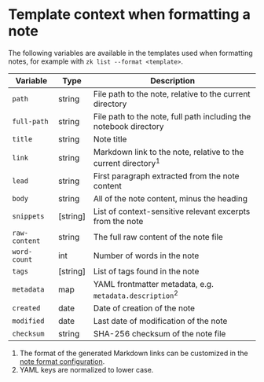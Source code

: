 # Template context when formatting a note

The following variables are available in the templates used when formatting notes, for example with `zk list --format <template>`.

| Variable      | Type     | Description                                                              |
|---------------|----------|--------------------------------------------------------------------------|
| `path`        | string   | File path to the note, relative to the current directory                 |
| `full-path`   | string   | File path to the note, full path including the notebook directory        |
| `title`       | string   | Note title                                                               |
| `link`        | string   | Markdown link to the note, relative to the current directory<sup>1</sup> |
| `lead`        | string   | First paragraph extracted from the note content                          |
| `body`        | string   | All of the note content, minus the heading                               |
| `snippets`    | [string] | List of context-sensitive relevant excerpts from the note                |
| `raw-content` | string   | The full raw content of the note file                                    |
| `word-count`  | int      | Number of words in the note                                              |
| `tags`        | [string] | List of tags found in the note                                           |
| `metadata`    | map      | YAML frontmatter metadata, e.g. `metadata.description`<sup>2</sup>       |
| `created`     | date     | Date of creation of the note                                             |
| `modified`    | date     | Last date of modification of the note                                    |
| `checksum`    | string   | SHA-256 checksum of the note file                                        |

1. The format of the generated Markdown links can be customized in the [note format configuration](note-format.md).
2. YAML keys are normalized to lower case.
